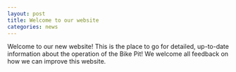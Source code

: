 ```yaml
---
layout: post
title: Welcome to our website
categories: news
---
```


Welcome to our new website! This is the place to go for detailed, up-to-date information about the operation of the Bike Pit! We welcome all feedback on how we can improve this website. 
